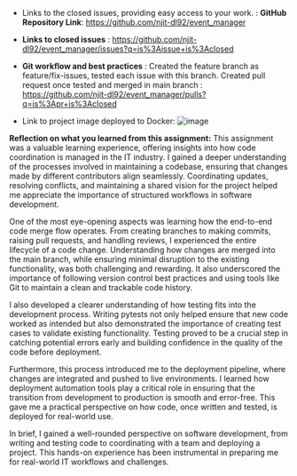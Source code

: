 

  - Links to the closed issues, providing easy access to your work. :
     **GitHub Repository Link**: https://github.com/njit-dl92/event_manager 
  - **Links to closed issues** : https://github.com/njit-dl92/event_manager/issues?q=is%3Aissue+is%3Aclosed 
  - **Git workflow and best practices** : Created the feature branch as feature/fix-issues, tested each issue with this branch. Created pull request once tested and merged in main branch : https://github.com/njit-dl92/event_manager/pulls?q=is%3Apr+is%3Aclosed

  - Link to project image deployed to Docker:
    ![image](https://github.com/user-attachments/assets/905cca22-4355-41ca-83bb-ec418b3fb705)

**Reflection on what you learned from this assignment:**
This assignment was a valuable learning experience, offering insights into how code coordination is managed in the IT industry. I gained a deeper understanding of the processes involved in maintaining a codebase, ensuring that changes made by different contributors align seamlessly. Coordinating updates, resolving conflicts, and maintaining a shared vision for the project helped me appreciate the importance of structured workflows in software development.

One of the most eye-opening aspects was learning how the end-to-end code merge flow operates. From creating branches to making commits, raising pull requests, and handling reviews, I experienced the entire lifecycle of a code change. Understanding how changes are merged into the main branch, while ensuring minimal disruption to the existing functionality, was both challenging and rewarding. It also underscored the importance of following version control best practices and using tools like Git to maintain a clean and trackable code history.

I also developed a clearer understanding of how testing fits into the development process. Writing pytests not only helped ensure that new code worked as intended but also demonstrated the importance of creating test cases to validate existing functionality. Testing proved to be a crucial step in catching potential errors early and building confidence in the quality of the code before deployment.

Furthermore, this process introduced me to the deployment pipeline, where changes are integrated and pushed to live environments. I learned how deployment automation tools play a critical role in ensuring that the transition from development to production is smooth and error-free. This gave me a practical perspective on how code, once written and tested, is deployed for real-world use.

In brief, I gained a well-rounded perspective on software development, from writing and testing code to coordinating with a team and deploying a project. This hands-on experience has been instrumental in preparing me for real-world IT workflows and challenges.
